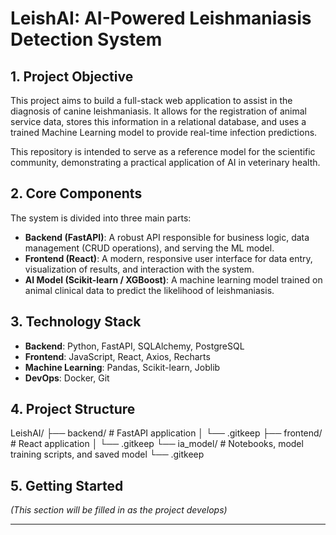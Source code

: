 # LeishAI: AI-Powered Leishmaniasis Detection System

## 1. Project Objective

This project aims to build a full-stack web application to assist in the diagnosis of canine leishmaniasis. It allows for the registration of animal service data, stores this information in a relational database, and uses a trained Machine Learning model to provide real-time infection predictions.

This repository is intended to serve as a reference model for the scientific community, demonstrating a practical application of AI in veterinary health.

## 2. Core Components

The system is divided into three main parts:

-   **Backend (FastAPI)**: A robust API responsible for business logic, data management (CRUD operations), and serving the ML model.
-   **Frontend (React)**: A modern, responsive user interface for data entry, visualization of results, and interaction with the system.
-   **AI Model (Scikit-learn / XGBoost)**: A machine learning model trained on animal clinical data to predict the likelihood of leishmaniasis.

## 3. Technology Stack

-   **Backend**: Python, FastAPI, SQLAlchemy, PostgreSQL
-   **Frontend**: JavaScript, React, Axios, Recharts
-   **Machine Learning**: Pandas, Scikit-learn, Joblib
-   **DevOps**: Docker, Git

## 4. Project Structure

LeishAI/
├── backend/            # FastAPI application
│   └── .gitkeep
├── frontend/           # React application
│   └── .gitkeep
└── ia_model/           # Notebooks, model training scripts, and saved model
└── .gitkeep

## 5. Getting Started

*(This section will be filled in as the project develops)*

---